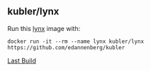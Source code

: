 ## kubler/lynx

Run this [lynx][] image with:

    docker run -it --rm --name lynx kubler/lynx https://github.com/edannenberg/kubler

[Last Build][packages]

[lynx]: http://lynx.browser.org/
[packages]: PACKAGES.md
